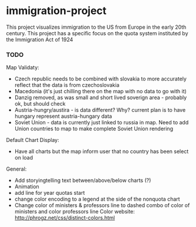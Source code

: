 # immigration-project
This project visualizes immigration to the US from Europe in the early 20th century. This project has a specific focus on the quota system instituted by the Immigration Act of 1924
### TODO
Map Validaty:
- Czech republic needs to be combined with slovakia to more accurately reflect that the data is from czechoslovakia
- Macedonia (it's just chilling there on the map with no data to go with it)
- Danzig removed, as was small and short lived soverign area - probably ok, but should check
- Austria-hungry/austira - is data different? Why? current plan is to have hungary represent austria-hungary data
- Soviet Union - data is currently just linked to russia in map. Need to add Union countries to map to make complete Soviet Union rendering

Default Chart Display:
- Have all charts but the map inform user that no country has been select on load

General:
- Add storyingtelling text between/above/below charts (?)
- Animation
- add line for year quotas start
- change color encoding to a legend at the side of the nonquota chart
- Change color of ministers & professors line to dashed combo of color of ministers and color professors line
Color website: http://phrogz.net/css/distinct-colors.html
